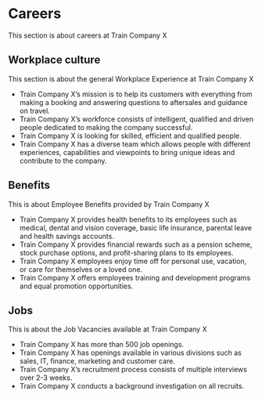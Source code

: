 # Careers

This section is about careers at Train Company X

## Workplace culture

This section is about the general Workplace Experience at Train Company X

- Train Company X’s mission is to help its customers with everything from making a booking and answering questions to aftersales and guidance on travel.
- Train Company X’s workforce consists of intelligent, qualified and driven people dedicated to making the company successful.
- Train Company X is looking for skilled, efficient and qualified people.
- Train Company X has a diverse team which allows people with different experiences, capabilities and viewpoints to bring unique ideas and contribute to the company.

## Benefits

This is about Employee Benefits provided by Train Company X

- Train Company X provides health benefits to its employees such as medical, dental and vision coverage, basic life insurance, parental leave and health savings accounts.
- Train Company X provides financial rewards such as a pension scheme, stock purchase options, and profit-sharing plans to its employees.
- Train Company X employees enjoy time off for personal use, vacation, or care for themselves or a loved one.
- Train Company X offers employees training and development programs and equal promotion opportunities.

## Jobs

This is about the Job Vacancies available at Train Company X

- Train Company X has more than 500 job openings.
- Train Company X has openings available in various divisions such as sales, IT, finance, marketing and customer care.
- Train Company X’s recruitment process consists of multiple interviews over 2-3 weeks.
- Train Company X conducts a background investigation on all recruits.